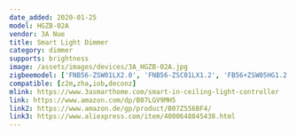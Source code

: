 ```yaml
---
date_added: 2020-01-25
model: HGZB-02A
vendor: 3A Nue
title: Smart Light Dimmer
category: dimmer
supports: brightness
image: /assets/images/devices/3A_HGZB-02A.jpg
zigbeemodel: ['FNB56-ZSW01LX2.0', 'FNB56-ZSC01LX1.2', 'FB56+ZSW05HG1.2', 'FB56+ZSC04HG1.0', 'LXN56-DS27LX1.3']
compatible: [z2m,zha,iob,deconz]
mlink: https://www.3asmarthome.com/smart-in-ceiling-light-controller
link: https://www.amazon.com/dp/B07LGV9MH5
link2: https://www.amazon.de/gp/product/B07Z556BF4/
link3: https://www.aliexpress.com/item/4000648845438.html
---
```


